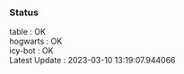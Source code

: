 ### Status


table : OK  
hogwarts : OK  
icy-bot : OK  
Latest Update : 2023-03-10 13:19:07.944066
